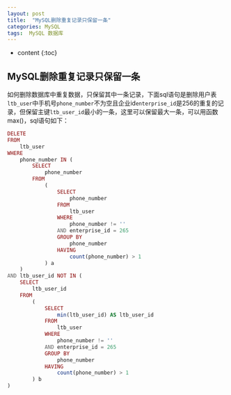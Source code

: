 ```yaml
---
layout: post
title:  "MySQL删除重复记录只保留一条"
categories: MySQL 
tags:  MySQL 数据库
---
```


* content
{:toc}

## MySQL删除重复记录只保留一条

如何删除数据库中重复数据，只保留其中一条记录，下面sql语句是删除用户表`ltb_user`中手机号`phone_number`不为空且企业id`enterprise_id`是256的重复的记录，但保留主键`ltb_user_id`最小的一条，这里可以保留最大一条，可以用函数max()，sql语句如下：





```php
DELETE
FROM
	ltb_user
WHERE
	phone_number IN (
		SELECT
			phone_number
		FROM
			(
				SELECT
					phone_number
				FROM
					ltb_user
				WHERE
					phone_number != ''
				AND enterprise_id = 265
				GROUP BY
					phone_number
				HAVING
					count(phone_number) > 1
			) a
	)
AND ltb_user_id NOT IN (
	SELECT
		ltb_user_id
	FROM
		(
			SELECT
				min(ltb_user_id) AS ltb_user_id
			FROM
				ltb_user
			WHERE
				phone_number != ''
			AND enterprise_id = 265
			GROUP BY
				phone_number
			HAVING
				count(phone_number) > 1
		) b
)
```